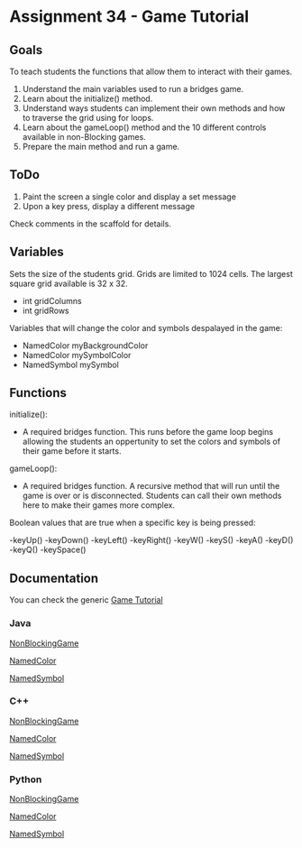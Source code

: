Assignment 34 - Game Tutorial
=============================

Goals
-----

To teach students the functions that allow them to interact with their games.

1. Understand the main variables used to run a bridges game.
2. Learn about the initialize() method.
3. Understand ways students can implement their own methods and how to traverse the grid using for loops.
4. Learn about the gameLoop() method and the 10 different controls available in non-Blocking games.
5. Prepare the main method and run a game.

ToDo
----

1. Paint the screen a single color and display a set message
2. Upon a key press, display a different message

Check comments in the scaffold for details.

Variables
---------

Sets the size of the students grid. Grids are limited to 1024 cells. The largest square grid available is 32 x 32.

- int gridColumns
- int gridRows

Variables that will change the color and symbols despalayed in the game:

- NamedColor myBackgroundColor
- NamedColor mySymbolColor
- NamedSymbol mySymbol

Functions
---------

initialize():

- A required bridges function. This runs before the game loop begins allowing the students an oppertunity to set the colors and symbols of their game before it starts.

gameLoop():

- A required bridges function. A recursive method that will run until the game is over or is disconnected. Students can call their own methods here to make their games more complex.

Boolean values that are true when a specific key is being pressed:

-keyUp()
-keyDown()
-keyLeft()
-keyRight()
-keyW()
-keyS()
-keyA()
-keyD()
-keyQ()
-keySpace()

Documentation
-------------

You can check the generic [Game Tutorial](http://bridgesuncc.github.io/tutorials/NonBlockingGame.html)


### Java

[NonBlockingGame](http://bridgesuncc.github.io/doc/java-api/current/html/classbridges_1_1games_1_1_non_blocking_game.html)

[NamedColor](http://bridgesuncc.github.io/doc/java-api/current/html/enumbridges_1_1base_1_1_named_color.html)

[NamedSymbol](http://bridgesuncc.github.io/doc/java-api/current/html/enumbridges_1_1base_1_1_named_symbol.html)

### C++

[NonBlockingGame](http://bridgesuncc.github.io/doc/cxx-api/current/html/classbridges_1_1game_1_1_non_blocking_game.html)

[NamedColor](http://bridgesuncc.github.io/doc/cxx-api/current/html/namespacebridges_1_1game.html#afaa832a4322b25b6a4ebfba832f10f26)

[NamedSymbol](http://bridgesuncc.github.io/doc/cxx-api/current/html/namespacebridges_1_1game.html#ab9a19c7ab6e2ebac2f95180e21733487)


### Python

[NonBlockingGame](http://bridgesuncc.github.io/doc/python-api/current/html/classbridges_1_1non__blocking__game_1_1_non_blocking_game.html)

[NamedColor](http://bridgesuncc.github.io/doc/python-api/current/html/classbridges_1_1named__color_1_1_named_color.html)

[NamedSymbol](http://bridgesuncc.github.io/doc/python-api/current/html/classbridges_1_1named__symbol_1_1_named_symbol.html)

